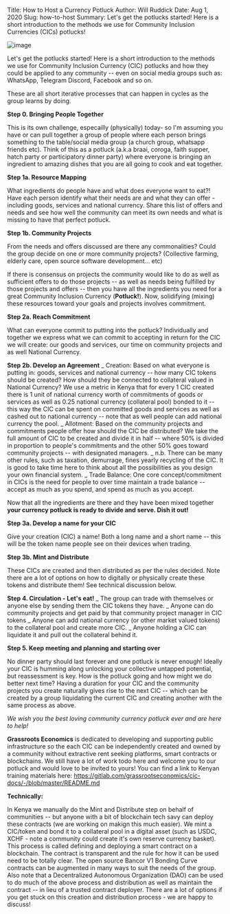Title: How to Host a Currency Potluck
Author: Will Ruddick
Date: Aug 1, 2020
Slug: how-to-host
Summary: Let's get the potlucks started! Here is a short introduction to the methods we use for Community Inclusion Currencies (CICs) potlucks!

![image](images/blog/how-to-host1.webp)

Let's get the potlucks started! Here is a short introduction to the
methods we use for Community Inclusion Currency (CIC) potlucks and how
they could be applied to any community -- even on social media groups
such as: WhatsApp, Telegram Discord, Facebook and so on.

These are all short iterative processes that can happen in cycles as the
group learns by doing.

**Step 0. Bringing People Together**

This is its own challenge, especailly (physically) today- so I'm
assuming you have or can pull together a group of people where each
person brings something to the table/social media group (a church group,
whatsapp friends etc). Think of this as a potluck (a.k.a braai, coroga,
faith supper, hatch party or participatory dinner party) where everyone
is bringing an ingredient to amazing dishes that you are all going to
cook and eat together.

**Step 1a. Resource Mapping**

What ingredients do people have and what does everyone want to eat?!
Have each person identify what their needs are and what they can offer -
including goods, services and national currency. Share this list of
offers and needs and see how well the community can meet its own needs
and what is missing to have that perfect potluck.

**Step 1b. Community Projects**

From the needs and offers discussed are there any commonalities? Could
the group decide on one or more community projects? (Collective farming,
elderly care, open source software development... etc)

If there is consensus on projects the community would like to do as well
as sufficient offers to do those projects -- as well as needs being
fulfilled by those projects and offers -- then you have all the
ingredients you need for a great Community Inclusion Currency
(**Potluck!**). Now, solidifying (mixing) these resources toward your
goals and projects involves commitment.

**Step 2a. Reach Commitment**

What can everyone commit to putting into the potluck? Individually and
together we express what we can commit to accepting in return for the
CIC we will create: our goods and services, our time on community
projects and as well National Currency.

**Step 2b. Develop an Agreement** _ Creation: Based on what everyone is
putting in: goods, services and national currency -- how many CIC tokens
should be created? How should they be connected to collateral valued in
National Currency? We use a metric in Kenya that for every 1 CIC created
there is 1 unit of national currency worth of commitments of goods or
services as well as 0.25 national currency (collateral pool) bonded to
it -- this way the CIC can be spent on committed goods and services as
well as cashed out to national currency -- note that as well people can
add national currency the pool. _ Allotment: Based on the community
projects and commitments people offer how should the CIC be distributed?
We take the full amount of CIC to be created and divide it in half --
where 50% is divided in proportion to people's commitments and the other
50% goes toward community projects -- with designated managers. _ n.b.
There can be many other rules, such as taxation, demurrage, fines yearly
recycling of the CIC. It is good to take time here to think about all
the possibilities as you design your own financial system. _ Trade
Balance: One core concept/commitment in CICs is the need for people to
over time maintain a trade balance -- accept as much as you spend, and
spend as much as you accept.

Now that all the ingredients are there and they have been mixed together
**your currency potluck is ready to divide and serve. Dish it out!**

**Step 3a. Develop a name for your CIC**

Give your creation (CIC) a name! Both a long name and a short name --
this will be the token name people see on their devices when trading.

**Step 3b. Mint and Distribute**

These CICs are created and then distributed as per the rules decided.
Note there are a lot of options on how to digitally or physically create
these tokens and distribute them! See technical discussion below.

**Step 4. Circulation - Let's eat!** _ The group can trade with
themselves or anyone else by sending them the CIC tokens they have. _
Anyone can do community projects and get paid by that community project
manager in CIC tokens _ Anyone can add national currency (or other
market valued tokens) to the collateral pool and create more CIC. _
Anyone holding a CIC can liquidate it and pull out the collateral behind
it.

**Step 5. Keep meeting and planning and starting over**

No dinner party should last forever and one potluck is never enough!
Ideally your CIC is humming along unlocking your collective untapped
potential, but reassessment is key. How is the potluck going and how
might we do better next time? Having a duration for your CIC and the
community projects you create naturally gives rise to the next CIC --
which can be created by a group liquidating the current CIC and creating
another with the same process as above.

_We wish you the best loving community currency potluck ever and are
here to help!_

**Grassroots Economics** is dedicated to developing and supporting
public infrastructure so the each CIC can be independently created and
owned by a community without extractive rent seeking platforms, smart
contracts or blockchains. We still have a lot of work todo here and
welcome you to our potluck and would love to be invited to yours! You
can find a link to Kenyan training materials here:
<https://gitlab.com/grassrootseconomics/cic-docs/-/blob/master/README.md>

**Technically:**

In Kenya we manually do the Mint and Distribute step on behalf of
communities -- but anyone with a bit of blockchain tech savy can deploy
these contracts (we are working on makign this much easier). We mint a
CIC/token and bond it to a collateral pool in a digital asset (such as
USDC, XCHF - note a community could create it's own reserve currency
basket). This process is called defining and deploying a smart contract
on a blockchain. The contract is transparent and the rule for how it can
be used need to be totally clear. The open source Bancor V1 Bonding
Curve contracts can be augmented in many ways to suit the needs of the
group. Also note that a Decentralized Autonomous Organization (DAO) can
be used to do much of the above process and distribution as well as
maintain the contract -- in lieu of a trusted contract deployer. There
are a lot of options if you get stuck on this creation and distribution
process - we are happy to discuss!
